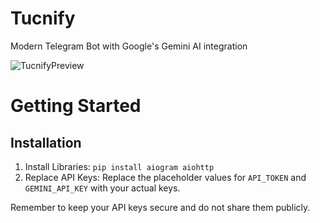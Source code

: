 # Tucnify
Modern Telegram Bot with Google's Gemini AI integration

![TucnifyPreview](https://github.com/user-attachments/assets/7461886e-b065-4c88-b186-3669bbcb0874)

# Getting Started
## Installation
1. Install Libraries: `pip install aiogram aiohttp`
2. Replace API Keys: Replace the placeholder values for `API_TOKEN` and `GEMINI_API_KEY` with your actual keys.

Remember to keep your API keys secure and do not share them publicly.
